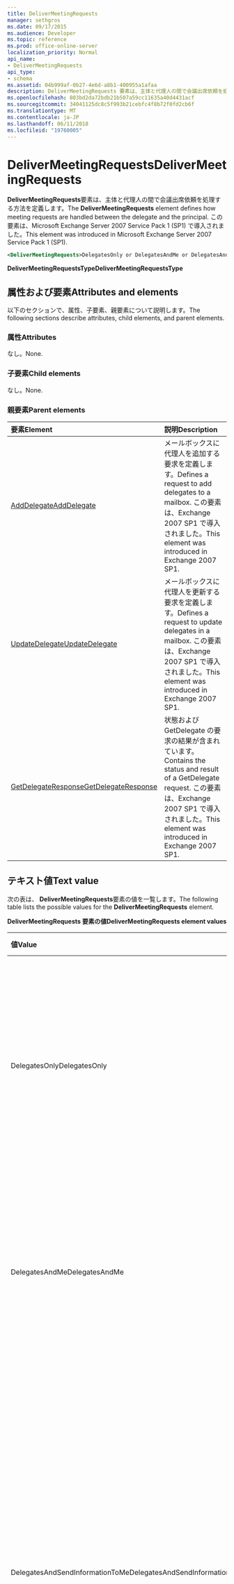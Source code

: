 ```yaml
---
title: DeliverMeetingRequests
manager: sethgros
ms.date: 09/17/2015
ms.audience: Developer
ms.topic: reference
ms.prod: office-online-server
localization_priority: Normal
api_name:
- DeliverMeetingRequests
api_type:
- schema
ms.assetid: 04b999af-0b27-4e6d-a8b1-400955a1afaa
description: DeliverMeetingRequests 要素は、主体と代理人の間で会議出席依頼を処理する方法を定義します。 この要素は、Microsoft Exchange Server 2007 Service Pack 1 (SP1) で導入されました。
ms.openlocfilehash: 803bd2da72bdb21b507a59cc11635a40d4431acf
ms.sourcegitcommit: 34041125dc8c5f993b21cebfc4f8b72f0fd2cb6f
ms.translationtype: MT
ms.contentlocale: ja-JP
ms.lasthandoff: 06/11/2018
ms.locfileid: "19760005"
---
```

# <a name="delivermeetingrequests"></a><span data-ttu-id="a07e6-104">DeliverMeetingRequests</span><span class="sxs-lookup"><span data-stu-id="a07e6-104">DeliverMeetingRequests</span></span>

<span data-ttu-id="a07e6-105">**DeliverMeetingRequests**要素は、主体と代理人の間で会議出席依頼を処理する方法を定義します。</span><span class="sxs-lookup"><span data-stu-id="a07e6-105">The **DeliverMeetingRequests** element defines how meeting requests are handled between the delegate and the principal.</span></span> <span data-ttu-id="a07e6-106">この要素は、Microsoft Exchange Server 2007 Service Pack 1 (SP1) で導入されました。</span><span class="sxs-lookup"><span data-stu-id="a07e6-106">This element was introduced in Microsoft Exchange Server 2007 Service Pack 1 (SP1).</span></span> 
  
```XML
<DeliverMeetingRequests>DelegatesOnly or DelegatesAndMe or DelegatesAndSendInformationToMe or NoForward</DeliverMeetingRequests>
```

 <span data-ttu-id="a07e6-107">**DeliverMeetingRequestsType**</span><span class="sxs-lookup"><span data-stu-id="a07e6-107">**DeliverMeetingRequestsType**</span></span>
## <a name="attributes-and-elements"></a><span data-ttu-id="a07e6-108">属性および要素</span><span class="sxs-lookup"><span data-stu-id="a07e6-108">Attributes and elements</span></span>

<span data-ttu-id="a07e6-109">以下のセクションで、属性、子要素、親要素について説明します。</span><span class="sxs-lookup"><span data-stu-id="a07e6-109">The following sections describe attributes, child elements, and parent elements.</span></span>
  
### <a name="attributes"></a><span data-ttu-id="a07e6-110">属性</span><span class="sxs-lookup"><span data-stu-id="a07e6-110">Attributes</span></span>

<span data-ttu-id="a07e6-111">なし。</span><span class="sxs-lookup"><span data-stu-id="a07e6-111">None.</span></span>
  
### <a name="child-elements"></a><span data-ttu-id="a07e6-112">子要素</span><span class="sxs-lookup"><span data-stu-id="a07e6-112">Child elements</span></span>

<span data-ttu-id="a07e6-113">なし。</span><span class="sxs-lookup"><span data-stu-id="a07e6-113">None.</span></span>
  
### <a name="parent-elements"></a><span data-ttu-id="a07e6-114">親要素</span><span class="sxs-lookup"><span data-stu-id="a07e6-114">Parent elements</span></span>

|<span data-ttu-id="a07e6-115">**要素**</span><span class="sxs-lookup"><span data-stu-id="a07e6-115">**Element**</span></span>|<span data-ttu-id="a07e6-116">**説明**</span><span class="sxs-lookup"><span data-stu-id="a07e6-116">**Description**</span></span>|
|:-----|:-----|
|[<span data-ttu-id="a07e6-117">AddDelegate</span><span class="sxs-lookup"><span data-stu-id="a07e6-117">AddDelegate</span></span>](adddelegate.md) <br/> |<span data-ttu-id="a07e6-118">メールボックスに代理人を追加する要求を定義します。</span><span class="sxs-lookup"><span data-stu-id="a07e6-118">Defines a request to add delegates to a mailbox.</span></span> <span data-ttu-id="a07e6-119">この要素は、Exchange 2007 SP1 で導入されました。</span><span class="sxs-lookup"><span data-stu-id="a07e6-119">This element was introduced in Exchange 2007 SP1.</span></span>  <br/> |
|[<span data-ttu-id="a07e6-120">UpdateDelegate</span><span class="sxs-lookup"><span data-stu-id="a07e6-120">UpdateDelegate</span></span>](updatedelegate.md) <br/> |<span data-ttu-id="a07e6-121">メールボックスに代理人を更新する要求を定義します。</span><span class="sxs-lookup"><span data-stu-id="a07e6-121">Defines a request to update delegates in a mailbox.</span></span> <span data-ttu-id="a07e6-122">この要素は、Exchange 2007 SP1 で導入されました。</span><span class="sxs-lookup"><span data-stu-id="a07e6-122">This element was introduced in Exchange 2007 SP1.</span></span>  <br/> |
|[<span data-ttu-id="a07e6-123">GetDelegateResponse</span><span class="sxs-lookup"><span data-stu-id="a07e6-123">GetDelegateResponse</span></span>](getdelegateresponse.md) <br/> |<span data-ttu-id="a07e6-124">状態および GetDelegate の要求の結果が含まれています。</span><span class="sxs-lookup"><span data-stu-id="a07e6-124">Contains the status and result of a GetDelegate request.</span></span> <span data-ttu-id="a07e6-125">この要素は、Exchange 2007 SP1 で導入されました。</span><span class="sxs-lookup"><span data-stu-id="a07e6-125">This element was introduced in Exchange 2007 SP1.</span></span>  <br/> |
   
## <a name="text-value"></a><span data-ttu-id="a07e6-126">テキスト値</span><span class="sxs-lookup"><span data-stu-id="a07e6-126">Text value</span></span>

<span data-ttu-id="a07e6-127">次の表は、 **DeliverMeetingRequests**要素の値を一覧します。</span><span class="sxs-lookup"><span data-stu-id="a07e6-127">The following table lists the possible values for the **DeliverMeetingRequests** element.</span></span> 
  
<span data-ttu-id="a07e6-128">**DeliverMeetingRequests 要素の値**</span><span class="sxs-lookup"><span data-stu-id="a07e6-128">**DeliverMeetingRequests element values**</span></span>

|<span data-ttu-id="a07e6-129">**値**</span><span class="sxs-lookup"><span data-stu-id="a07e6-129">**Value**</span></span>|<span data-ttu-id="a07e6-130">**説明**</span><span class="sxs-lookup"><span data-stu-id="a07e6-130">**Description**</span></span>|
|:-----|:-----|
|<span data-ttu-id="a07e6-131">DelegatesOnly</span><span class="sxs-lookup"><span data-stu-id="a07e6-131">DelegatesOnly</span></span>  <br/> |<span data-ttu-id="a07e6-132">会議出席依頼は代理人に転送し、主体のメールボックスの削除済みアイテム フォルダーに移動します。</span><span class="sxs-lookup"><span data-stu-id="a07e6-132">Meeting requests are forwarded to the delegate and moved to the Deleted Items folder in the principal's mailbox.</span></span>  <br/> |
|<span data-ttu-id="a07e6-133">DelegatesAndMe</span><span class="sxs-lookup"><span data-stu-id="a07e6-133">DelegatesAndMe</span></span>  <br/> |<span data-ttu-id="a07e6-134">会議出席依頼は代理人に転送され、主体のメールボックスの受信トレイ フォルダー内に残ります。</span><span class="sxs-lookup"><span data-stu-id="a07e6-134">Meeting requests are forwarded to the delegate and remain in the Inbox folder in the principal's mailbox.</span></span>  <br/> |
|<span data-ttu-id="a07e6-135">DelegatesAndSendInformationToMe</span><span class="sxs-lookup"><span data-stu-id="a07e6-135">DelegatesAndSendInformationToMe</span></span>  <br/> |<span data-ttu-id="a07e6-136">会議出席依頼が代理人に転送され、プリンシパルのメールボックスの受信トレイ フォルダー内に残りますが、承諾、仮承諾、辞退のボタンは、Microsoft Office Outlook の閲覧ウィンドウには表示されません。</span><span class="sxs-lookup"><span data-stu-id="a07e6-136">Meeting requests are forwarded to the delegate and remain in the Inbox folder in the principal's mailbox, but the Accept, Tentative, and Decline buttons do not appear in the Microsoft Office Outlook reading pane.</span></span>  <br/> |
|<span data-ttu-id="a07e6-137">NoForward</span><span class="sxs-lookup"><span data-stu-id="a07e6-137">NoForward</span></span>  <br/> |<span data-ttu-id="a07e6-138">会議出席依頼は代理人に転送されません。</span><span class="sxs-lookup"><span data-stu-id="a07e6-138">Meeting requests are not forwarded to the delegate.</span></span>  <br/> |
   
## <a name="remarks"></a><span data-ttu-id="a07e6-139">備考</span><span class="sxs-lookup"><span data-stu-id="a07e6-139">Remarks</span></span>

<span data-ttu-id="a07e6-140">主体のメールボックス内のすべてのデリゲートは、 **DeliverMeetingRequests**の設定によって異なります。</span><span class="sxs-lookup"><span data-stu-id="a07e6-140">The **DeliverMeetingRequests** setting affects all delegates in a principal's mailbox.</span></span> 
  
<span data-ttu-id="a07e6-141">この要素を記述するスキーマは、Exchange Web サービスをホストする IIS 仮想ディレクトリに置かれています。</span><span class="sxs-lookup"><span data-stu-id="a07e6-141">The schema that describes this element is located in the IIS virtual directory that hosts Exchange Web Services.</span></span>
  
## <a name="element-information"></a><span data-ttu-id="a07e6-142">要素情報</span><span class="sxs-lookup"><span data-stu-id="a07e6-142">Element information</span></span>

|||
|:-----|:-----|
|<span data-ttu-id="a07e6-143">名前空間</span><span class="sxs-lookup"><span data-stu-id="a07e6-143">Namespace</span></span>  <br/> |http://schemas.microsoft.com/exchange/services/2006/messages  <br/> |
|<span data-ttu-id="a07e6-144">スキーマ名</span><span class="sxs-lookup"><span data-stu-id="a07e6-144">Schema Name</span></span>  <br/> |<span data-ttu-id="a07e6-145">メッセージ スキーマ</span><span class="sxs-lookup"><span data-stu-id="a07e6-145">Messages schema</span></span>  <br/> |
|<span data-ttu-id="a07e6-146">検証ファイル</span><span class="sxs-lookup"><span data-stu-id="a07e6-146">Validation File</span></span>  <br/> |<span data-ttu-id="a07e6-147">Messages.xsd</span><span class="sxs-lookup"><span data-stu-id="a07e6-147">Messages.xsd</span></span>  <br/> |
|<span data-ttu-id="a07e6-148">空に設定可能</span><span class="sxs-lookup"><span data-stu-id="a07e6-148">Can be Empty</span></span>  <br/> |<span data-ttu-id="a07e6-149">False</span><span class="sxs-lookup"><span data-stu-id="a07e6-149">False</span></span>  <br/> |
   
## <a name="see-also"></a><span data-ttu-id="a07e6-150">関連項目</span><span class="sxs-lookup"><span data-stu-id="a07e6-150">See also</span></span>

- [<span data-ttu-id="a07e6-151">AddDelegate 操作</span><span class="sxs-lookup"><span data-stu-id="a07e6-151">AddDelegate operation</span></span>](adddelegate-operation.md)  
- [<span data-ttu-id="a07e6-152">UpdateDelegate 操作</span><span class="sxs-lookup"><span data-stu-id="a07e6-152">UpdateDelegate operation</span></span>](updatedelegate-operation.md)  
- [<span data-ttu-id="a07e6-153">GetDelegate 操作</span><span class="sxs-lookup"><span data-stu-id="a07e6-153">GetDelegate operation</span></span>](getdelegate-operation.md)
- [<span data-ttu-id="a07e6-154">Exchange での EWS の XML 要素</span><span class="sxs-lookup"><span data-stu-id="a07e6-154">EWS XML elements in Exchange</span></span>](ews-xml-elements-in-exchange.md)
- [<span data-ttu-id="a07e6-155">デリゲートを追加します。</span><span class="sxs-lookup"><span data-stu-id="a07e6-155">Adding Delegates</span></span>](http://msdn.microsoft.com/library/3a744150-66a3-4a13-9433-793603ba5038%28Office.15%29.aspx)

